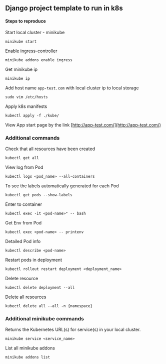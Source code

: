 ## Django project template to run in k8s

#### Steps to reproduce

Start local cluster - minikube
```commandline
minikube start
```

Enable ingress-controller
```commandline
minikube addons enable ingress
```

Get minikube ip
```commandline
minikube ip
```

Add host name ``app-test.com`` with local cluster ip to local storage
```commandline
sudo vim /etc/hosts
```

Apply k8s manifests
```commandline
kubectl apply -f ./kube/
```

View App start page by the link [http://app-test.com/](http://app-test.com/)

### Additional commands

Check that all resources have been created
```commandline
kubectl get all
```

View log from Pod
```commandline
kubectl logs <pod_name> --all-containers
```

To see the labels automatically generated for each Pod
```commandline
kubectl get pods --show-labels
```

Enter to container
```commandline
kubectl exec -it <pod-name>" -- bash
```

Get Env from Pod
```commandline
kubectl exec <pod-name> -- printenv
```

Detailed Pod info
```commandline
kubectl describe <pod-name>
```

Restart pods in deployment
```commandline
kubectl rollout restart deployment <deployment_name>
```

Delete resource
```commandline
kubectl delete deployment --all
```

Delete all resources
```commandline
kubectl delete all --all -n {namespace}
```

### Additional minikube commands

Returns the Kubernetes URL(s) for service(s) in your local cluster.
```commandline
minikube service <service_name>
```

List all minikube addons
```commandline
minikube addons list
```

